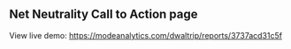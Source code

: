 ## Net Neutrality Call to Action page ##

View live demo: https://modeanalytics.com/dwaltrip/reports/3737acd31c5f
